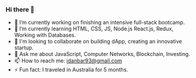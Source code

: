 ### Hi there 👋

- 🔭 I’m currently working on finishing an intensive full-stack bootcamp.
- 🌱 I’m currently learning HTML, CSS, JS, Node.js React.js, Redux, Working with Databases.
- 👯 I'm looking to collaborate on building dApp, creating an innovative startup.
- 💬 Ask me about JavaScript, Computer Networks, Blockchain, Investing.
- 📫 How to reach me: idanbar93@gmail.com
- ⚡ Fun fact: I traveled in Australia for 5 months.

